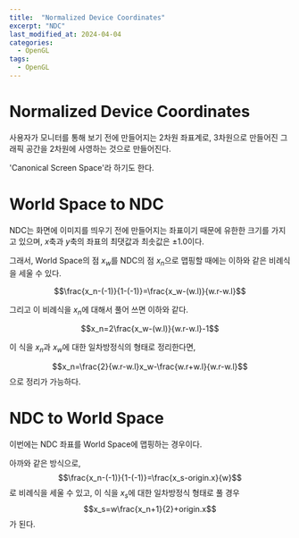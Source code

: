 ```yaml
---
title:  "Normalized Device Coordinates"
excerpt: "NDC"
last_modified_at: 2024-04-04
categories:
  - OpenGL
tags:
  - OpenGL
---
```

# Normalized Device Coordinates
사용자가 모니터를 통해 보기 전에 만들어지는 2차원 좌표계로, 3차원으로 만들어진 그래픽 공간을 2차원에 사영하는 것으로 만들어진다.

'Canonical Screen Space'라 하기도 한다.
# World Space to NDC
NDC는 화면에 이미지를 띄우기 전에 만들어지는 좌표이기 때문에 유한한 크기를 가지고 있으며, $x$축과 $y$축의 좌표의 최댓값과 최솟값은 $\pm1.0$이다. 

그래서, World Space의 점 $x_w$를 NDC의 점 $x_n$으로 맵핑할 때에는 이하와 같은 비례식을 세울 수 있다.

$$\frac{x_n-(-1)}{1-(-1)}=\frac{x_w-(w.l)}{w.r-w.l}$$

그리고 이 비례식을 $x_n$에 대해서 풀어 쓰면 이하와 같다.

$$x_n=2\frac{x_w-(w.l)}{w.r-w.l}-1$$

이 식을 $x_n$과 $x_w$에 대한 일차방정식의 형태로 정리한다면, 

$$x_n=\frac{2}{w.r-w.l}x_w-\frac{w.r+w.l}{w.r-w.l}$$
으로 정리가 가능하다.
# NDC to World Space
이번에는 NDC 좌표를 World Space에 맵핑하는 경우이다.

아까와 같은 방식으로, 
$$\frac{x_n-(-1)}{1-(-1)}=\frac{x_s-origin.x}{w}$$
로 비례식을 세울 수 있고, 이 식을 $x_s$에 대한 일차방정식 형태로 풀 경우
$$x_s=w\frac{x_n+1}{2}+origin.x$$
가 된다.
